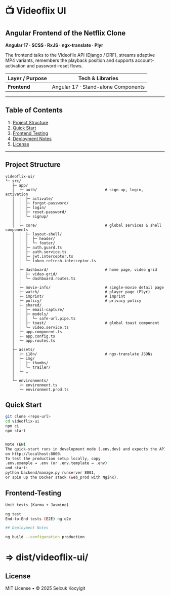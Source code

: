 # 📺 Videoflix UI

## Angular Frontend of the Netflix Clone

**Angular 17 · SCSS · RxJS · ngx-translate · Plyr**

The frontend talks to the Videoflix API (Django / DRF), streams adaptive MP4
variants, remembers the playback position and supports account-activation and
password-reset flows.

| Layer / Purpose | Tech & Libraries                    |
| --------------- | ----------------------------------- |
| **Frontend**    | Angular 17 · Stand-alone Components |

---

## Table of Contents

1. [Project Structure](#project-structure)
2. [Quick Start](#quick-start)
3. [Frontend Testing](#frontend-testing)
4. [Deployment Notes](#deployment-notes)
5. [License](#license)

---

## Project Structure 

```text
videoflix-ui/
└─ src/
   ├─ app/
   │  ├─ auth/                              # sign-up, login, activation
   │  │  ├─ activate/
   │  │  ├─ forgot-password/
   │  │  ├─ login/
   │  │  ├─ reset-password/
   │  │  └─ signup/
   │  │
   │  ├─ core/                              # global services & shell components
   │  │  ├─ layout-shell/
   │  │  │  ├─ header/
   │  │  │  └─ footer/
   │  │  ├─ auth.guard.ts
   │  │  ├─ auth.service.ts
   │  │  ├─ jwt.interceptor.ts
   │  │  └─ token-refresh.interceptor.ts
   │  │
   │  ├─ dashboard/                         # home page, video grid
   │  │  ├─ video-grid/
   │  │  └─ dashboard.routes.ts
   │  │
   │  ├─ movie-info/                        # single-movie detail page
   │  ├─ watch/                             # player page (Plyr)
   │  ├─ imprint/                           # imprint
   │  ├─ policy/                            # privacy policy
   │  ├─ shared/
   │  │  ├─ email-capture/
   │  │  ├─ models/
   │  │  │  └─ safe-url.pipe.ts
   │  │  ├─ toast/                          # global toast component
   │  │  └─ video.service.ts
   │  ├─ app.component.ts
   │  ├─ app.config.ts
   │  └─ app.routes.ts
   │
   ├─ assets/
   │  ├─ i18n/                              # ngx-translate JSONs
   │  ├─ img/
   │  │  ├─ thumbs/
   │  │  └─ trailer/
   │  └─ …
   │
   └─ environments/
      ├─ environment.ts
      └─ environment.prod.ts
```

## Quick Start

```bash
git clone <repo-url>
cd videoflix-ui
npm ci
npm start


Note (EN)
The quick-start runs in development mode (.env.dev) and expects the API
on http://localhost:8000.
To test the production setup locally, copy
.env.example → .env (or .env.template → .env)
and start:
python backend/manage.py runserver 8001,
or spin up the Docker stack (web_prod with Nginx).


```

## Frontend-Testing
```bash
Unit tests (Karma + Jasmine) 

ng test
End-to-End tests (E2E) ng e2e

## Deployment Notes

ng build --configuration production
```

# ⇒ dist/videoflix-ui/

## License

MIT License • © 2025 Selcuk Kocyigit